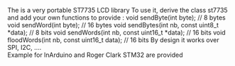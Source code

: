 The is a very portable ST7735 LCD library
To use it, derive the class st7735 and add your own functions to provide :
              void sendByte(int byte); // 8 bytes
              void sendWord(int byte); // 16 bytes
              void sendBytes(int nb, const uint8_t *data); // 8 bits
              void sendWords(int nb, const uint16_t *data); // 16 bits
              void floodWords(int nb, const uint16_t data); // 16 bits
By design it works over SPI, I2C, ....              
Example for lnArduino and Roger Clark STM32 are provided              

